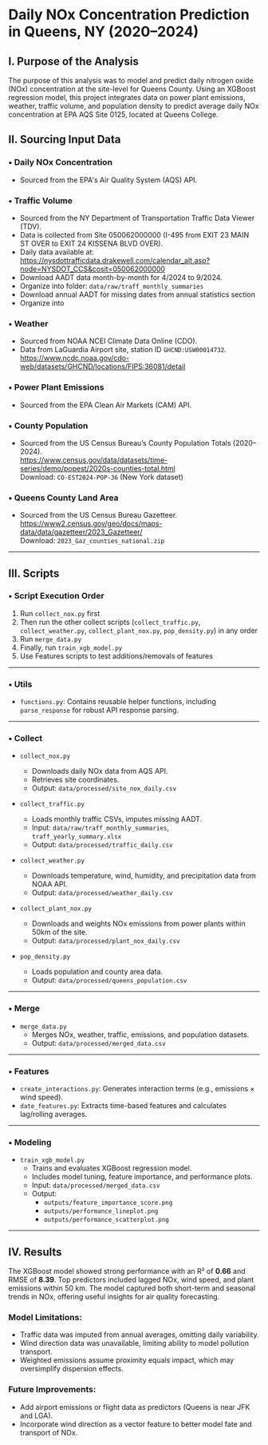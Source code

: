 # Daily NOx Concentration Prediction in Queens, NY (2020–2024)

## I. Purpose of the Analysis
The purpose of this analysis was to model and predict daily nitrogen oxide (NOx) concentration at the site-level for Queens County. Using an XGBoost regression model, this project integrates data on power plant emissions, weather, traffic volume, and population density to predict average daily NOx concentration at EPA AQS Site 0125, located at Queens College.

## II. Sourcing Input Data

### • Daily NOx Concentration
- Sourced from the EPA's Air Quality System (AQS) API.

### • Traffic Volume
- Sourced from the NY Department of Transportation Traffic Data Viewer (TDV).
- Data is collected from Site 050062000000 (I-495 from EXIT 23 MAIN ST OVER to EXIT 24 KISSENA BLVD OVER).
- Daily data available at:  
  https://nysdottrafficdata.drakewell.com/calendar_alt.asp?node=NYSDOT_CCS&cosit=050062000000
- Download AADT data month-by-month for 4/2024 to 9/2024.
- Organize into folder: `data/raw/traff_monthly_summaries`
- Download annual AADT for missing dates from annual statistics section 
- Organize into

### • Weather
- Sourced from NOAA NCEI Climate Data Online (CDO).
- Data from LaGuardia Airport site, station ID `GHCND:USW00014732`.  
  https://www.ncdc.noaa.gov/cdo-web/datasets/GHCND/locations/FIPS:36081/detail

### • Power Plant Emissions
- Sourced from the EPA Clean Air Markets (CAM) API.

### • County Population
- Sourced from the US Census Bureau’s County Population Totals (2020–2024).  
  https://www.census.gov/data/datasets/time-series/demo/popest/2020s-counties-total.html  
  Download: `CO-EST2024-POP-36` (New York dataset)

### • Queens County Land Area
- Sourced from the US Census Bureau Gazetteer.  
  https://www2.census.gov/geo/docs/maps-data/data/gazetteer/2023_Gazetteer/  
  Download: `2023_Gaz_counties_national.zip`

---

## III. Scripts

### • Script Execution Order
1. Run `collect_nox.py` first
2. Then run the other collect scripts (`collect_traffic.py`, `collect_weather.py`, `collect_plant_nox.py`, `pop_density.py`) in any order
3. Run `merge_data.py`
4. Finally, run `train_xgb_model.py`
5. Use Features scripts to test additions/removals of features 

---

### • Utils

- `functions.py`: Contains reusable helper functions, including `parse_response` for robust API response parsing.

---

### • Collect

- `collect_nox.py`
  - Downloads daily NOx data from AQS API.
  - Retrieves site coordinates.
  - Output: `data/processed/site_nox_daily.csv`

- `collect_traffic.py`
  - Loads monthly traffic CSVs, imputes missing AADT.
  - Input: `data/raw/traff_monthly_summaries`, `traff_yearly_summary.xlsx`
  - Output: `data/processed/traffic_daily.csv`

- `collect_weather.py`
  - Downloads temperature, wind, humidity, and precipitation data from NOAA API.
  - Output: `data/processed/weather_daily.csv`

- `collect_plant_nox.py`
  - Downloads and weights NOx emissions from power plants within 50km of the site.
  - Output: `data/processed/plant_nox_daily.csv`

- `pop_density.py`
  - Loads population and county area data.
  - Output: `data/processed/queens_population.csv`

---

### • Merge

- `merge_data.py`
  - Merges NOx, weather, traffic, emissions, and population datasets.
  - Output: `data/processed/merged_data.csv`

---

### • Features

- `create_interactions.py`: Generates interaction terms (e.g., emissions × wind speed).
- `date_features.py`: Extracts time-based features and calculates lag/rolling averages.

---

### • Modeling

- `train_xgb_model.py`
  - Trains and evaluates XGBoost regression model.
  - Includes model tuning, feature importance, and performance plots.
  - Input: `data/processed/merged_data.csv`
  - Output:
    - `outputs/feature_importance_score.png`
    - `outputs/performance_lineplot.png`
    - `outputs/performance_scatterplot.png`

---

## IV. Results

The XGBoost model showed strong performance with an R² of **0.66** and RMSE of **8.39**. Top predictors included lagged NOx, wind speed, and plant emissions within 50 km. The model captured both short-term and seasonal trends in NOx, offering useful insights for air quality forecasting.

### Model Limitations:
- Traffic data was imputed from annual averages, omitting daily variability.
- Wind direction data was unavailable, limiting ability to model pollution transport.
- Weighted emissions assume proximity equals impact, which may oversimplify dispersion effects.

### Future Improvements:
- Add airport emissions or flight data as predictors (Queens is near JFK and LGA).
- Incorporate wind direction as a vector feature to better model fate and transport of NOx.
